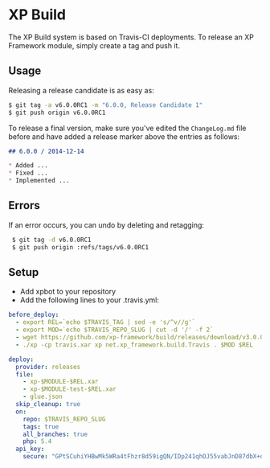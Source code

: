 XP Build
========
The XP Build system is based on Travis-CI deployments. To release an XP Framework module, simply create a tag and push it.

Usage
-----
Releasing a release candidate is as easy as:

```sh
$ git tag -a v6.0.0RC1 -m "6.0.0, Release Candidate 1"
$ git push origin v6.0.0RC1
```

To release a final version, make sure you've edited the `ChangeLog.md` file before
and have added a release marker above the entries as follows:

```markdown
## 6.0.0 / 2014-12-14

* Added ...
* Fixed ...
* Implemented ...
```

Errors
------
If an error occurs, you can undo by deleting and retagging:

```sh
 $ git tag -d v6.0.0RC1
 $ git push origin :refs/tags/v6.0.0RC1
```

Setup
-----
* Add xpbot to your repository
* Add the following lines to your .travis.yml:

```yml
before_deploy:
  - export REL=`echo $TRAVIS_TAG | sed -e 's/^v//g'`
  - export MOD=`echo $TRAVIS_REPO_SLUG | cut -d '/' -f 2`
  - wget https://github.com/xp-framework/build/releases/download/v3.0.0alpha1/travis.xar
  - ./xp -cp travis.xar xp net.xp_framework.build.Travis . $MOD $REL

deploy:
  provider: releases
  file:
    - xp-$MODULE-$REL.xar
    - xp-$MODULE-test-$REL.xar
    - glue.json
  skip_cleanup: true
  on:
    repo: $TRAVIS_REPO_SLUG
    tags: true
    all_branches: true
    php: 5.4
  api_key:
    secure: "GPtSCuhiYHBwMk5WRa4tFhzr8d59igQN/IDp241qhOJ55vabJnD87dbX+qUCO0eZTBfB2KFSPGKmzUCQtd+rzZqmlvTOrb4XGgi2GHVJeA9UK7UQcUvGctvAKGy8a0OKku9m45ar1JqTTtFZiXlv/bxbfT5wg0aKwPSWPWOe8vs="
```